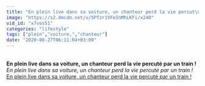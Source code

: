 ```yaml
---
title: "En plein live dans sa voiture, un chanteur perd la vie percut\u00e9 par un train !"
image: "https://s2.dmcdn.net/v/SPfzr1VFeInMhLKFi/x240"
vid_id: "x7vos51"
categories: "lifestyle"
tags: ["plein","voiture,","chanteur"]
date: "2020-08-27T06:11:04+03:00"
---
```

<br><b>En plein live dans sa voiture, un chanteur perd la vie percuté par un train !</b><br> <i>En plein live dans sa voiture, un chanteur perd la vie percuté par un train !</i><br> <u>En plein live dans sa voiture, un chanteur perd la vie percuté par un train !</u>
